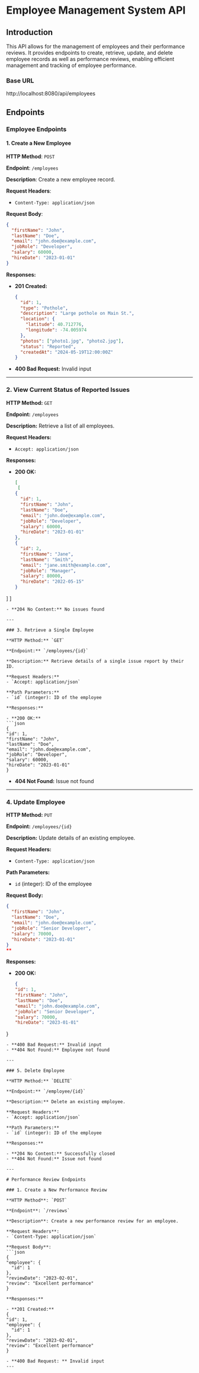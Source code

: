 # Employee Management System API 
## Introduction
This API allows for the management of employees and their performance reviews. It provides endpoints to create, retrieve, update, and delete employee records as well as performance reviews, enabling efficient management and tracking of employee performance.
### Base URL
http://localhost:8080/api/employees
#### 
## Endpoints

### Employee Endpoints

#### 1. Create a New Employee
**HTTP Method**: `POST`

**Endpoint**: `/employees`

**Description**: Create a new employee record.

**Request Headers**:
- `Content-Type: application/json`

**Request Body**:
```json
{
  "firstName": "John",
  "lastName": "Doe",
  "email": "john.doe@example.com",
  "jobRole": "Developer",
  "salary": 60000,
  "hireDate": "2023-01-01"
}
```
**Responses:**

- **201 Created:**
  ```json
  {
    "id": 1,
    "type": "Pothole",
    "description": "Large pothole on Main St.",
    "location": {
      "latitude": 40.712776,
      "longitude": -74.005974
    },
    "photos": ["photo1.jpg", "photo2.jpg"],
    "status": "Reported",
    "createdAt": "2024-05-19T12:00:00Z"
  }
  ```
- **400 Bad Request:** Invalid input

---

### 2. View Current Status of Reported Issues

**HTTP Method:** `GET`

**Endpoint:** `/employees`

**Description:** Retrieve a list of all employees.

**Request Headers:**
- `Accept: application/json`

**Responses:**

- **200 OK:**
  ```json
  [
   [
  {
    "id": 1,
    "firstName": "John",
    "lastName": "Doe",
    "email": "john.doe@example.com",
    "jobRole": "Developer",
    "salary": 60000,
    "hireDate": "2023-01-01"
  },
  {
    "id": 2,
    "firstName": "Jane",
    "lastName": "Smith",
    "email": "jane.smith@example.com",
    "jobRole": "Manager",
    "salary": 80000,
    "hireDate": "2022-05-15"
  }
]
  ]
  ```
- **204 No Content:** No issues found

---

### 3. Retrieve a Single Employee

**HTTP Method:** `GET`

**Endpoint:** `/employees/{id}`

**Description:** Retrieve details of a single issue report by their ID.

**Request Headers:**
- `Accept: application/json`

**Path Parameters:**
- `id` (integer): ID of the employee

**Responses:**

- **200 OK:**
  ```json
  {
  "id": 1,
  "firstName": "John",
  "lastName": "Doe",
  "email": "john.doe@example.com",
  "jobRole": "Developer",
  "salary": 60000,
  "hireDate": "2023-01-01"
}

  ```
- **404 Not Found:** Issue not found

---

### 4. Update Employee

**HTTP Method:** `PUT`

**Endpoint:** `/employees/{id}`

**Description:** Update details of an existing employee.

**Request Headers:**
- `Content-Type: application/json`

**Path Parameters:**
- `id` (integer): ID of the employee

**Request Body:**
```json
{
  "firstName": "John",
  "lastName": "Doe",
  "email": "john.doe@example.com",
  "jobRole": "Senior Developer",
  "salary": 70000,
  "hireDate": "2023-01-01"
}
**
```

**Responses:**

- **200 OK:**
  ```json
  {
  "id": 1,
  "firstName": "John",
  "lastName": "Doe",
  "email": "john.doe@example.com",
  "jobRole": "Senior Developer",
  "salary": 70000,
  "hireDate": "2023-01-01"
}

  ```
- **400 Bad Request:** Invalid input
- **404 Not Found:** Employee not found

---

### 5. Delete Employee

**HTTP Method:** `DELETE`

**Endpoint:** `/employee/{id}`

**Description:** Delete an existing employee.

**Request Headers:**
- `Accept: application/json`

**Path Parameters:**
- `id` (integer): ID of the employee

**Responses:**

- **204 No Content:** Successfully closed
- **404 Not Found:** Issue not found

---

# Performance Review Endpoints

### 1. Create a New Performance Review

**HTTP Method**: `POST`

**Endpoint**: `/reviews`

**Description**: Create a new performance review for an employee.

**Request Headers**:
- `Content-Type: application/json`

**Request Body**:
```json
{
  "employee": {
    "id": 1
  },
  "reviewDate": "2023-02-01",
  "review": "Excellent performance"
}

**Responses:**

- **201 Created:**
{
  "id": 1,
  "employee": {
    "id": 1
  },
  "reviewDate": "2023-02-01",
  "review": "Excellent performance"
}

- **400 Bad Request: ** Invalid input
---
